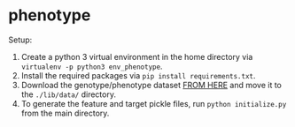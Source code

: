# phenotype

Setup: 

1. Create a python 3 virtual environment in the home directory via `virtualenv -p python3 env_phenotype`.
2. Install the required packages via `pip install requirements.txt`.
3. Download the genotype/phenotype dataset [FROM HERE](http://genomics.cimmyt.org/mexican_iranian/traverse/iranian/standarizedData_univariate.RData)
and move it to the `./lib/data/` directory.
4. To generate the feature and target pickle files, run `python initialize.py` from the main directory.
